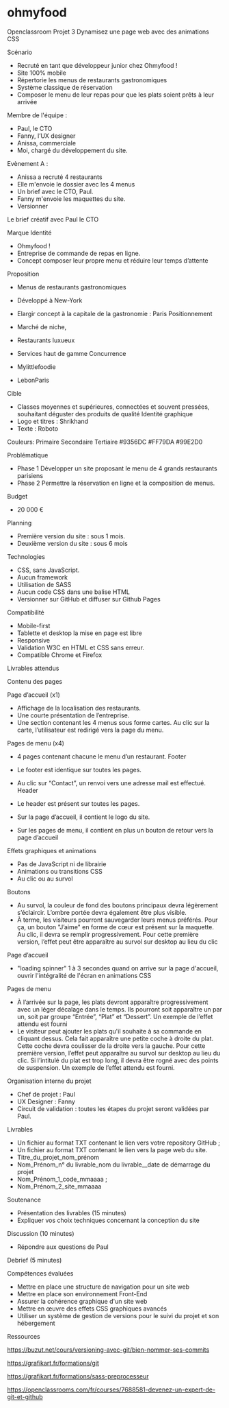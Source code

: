 # ohmyfood
Openclassroom Projet 3 Dynamisez une page web avec des animations CSS

Scénario
-	Recruté en tant que développeur junior chez Ohmyfood !
-	Site 100% mobile
-	Répertorie les menus de restaurants gastronomiques
-	Système classique de réservation
-	Composer le menu de leur repas pour que les plats soient prêts à leur arrivée

Membre de l'équipe :
-	Paul, le CTO
-	Fanny, l’UX designer
-	Anissa, commerciale
-	Moi, chargé du développement du site.

Evènement A :
-	Anissa a recruté 4 restaurants
-	Elle m'envoie le dossier avec les 4 menus
-	Un brief avec le CTO, Paul.
-	Fanny m'envoie les maquettes du site.
-	Versionner

Le brief créatif avec Paul le CTO

Marque Identité 
-	Ohmyfood !
-	Entreprise de commande de repas en ligne.
-	Concept composer leur propre menu et réduire leur temps d’attente

Proposition
-	Menus de restaurants gastronomiques
-	Développé à New-York
-	Elargir concept à la capitale de la gastronomie : Paris
Positionnement

-	Marché de niche,
-	Restaurants luxueux
-	Services haut de gamme
Concurrence

-	Mylittlefoodie
-	LebonParis

Cible
-	Classes moyennes et supérieures, connectées et souvent pressées, souhaitant déguster des produits de qualité
Identité graphique
-	Logo et titres : Shrikhand
-	Texte : Roboto

Couleurs:
Primaire Secondaire Tertiaire
#9356DC  #FF79DA    #99E2D0

Problématique
-	Phase 1 Développer un site proposant le menu de 4 grands restaurants parisiens
-	Phase 2 Permettre la réservation en ligne et la composition de menus.

Budget
-	20 000 €

Planning
-	Première version du site : sous 1 mois.
-	Deuxième version du site : sous 6 mois

Technologies
-	CSS, sans JavaScript.
-	Aucun framework
-	Utilisation de SASS
-	Aucun code CSS dans une balise HTML
-	Versionner sur GitHub et diffuser sur Github Pages

Compatibilité
-	Mobile-first
-	Tablette et desktop la mise en page est libre
-	Responsive
-	Validation W3C en HTML et CSS sans erreur.
-	Compatible Chrome et Firefox

Livrables attendus

Contenu des pages

Page d’accueil (x1)
-	Affichage de la localisation des restaurants.
-	Une courte présentation de l’entreprise.
-	Une section contenant les 4 menus sous forme cartes. Au clic sur la carte, l’utilisateur est redirigé vers la page du menu.

Pages de menu (x4)
-	4 pages contenant chacune le menu d’un restaurant.
Footer

-	Le footer est identique sur toutes les pages.
-	Au clic sur “Contact”, un renvoi vers une adresse mail est effectué.
Header

-	Le header est présent sur toutes les pages.
-	Sur la page d’accueil, il contient le logo du site.
-	Sur les pages de menu, il contient en plus un bouton de retour vers la page d’accueil

Effets graphiques et animations
-	Pas de JavaScript ni de librairie
-	Animations ou transitions CSS
-	Au clic ou au survol

Boutons
-	Au survol, la couleur de fond des boutons principaux devra légèrement s’éclaircir. L’ombre portée devra également être plus visible.
-	À terme, les visiteurs pourront sauvegarder leurs menus préférés. Pour ça, un bouton "J’aime" en forme de cœur est présent sur la maquette. Au clic, il devra se remplir progressivement. Pour cette première version, l’effet peut être apparaître au survol sur desktop au lieu du clic

Page d’accueil
-	"loading spinner" 1 à 3 secondes quand on arrive sur la page d'accueil, ouvrir l'intégralité de l'écran en animations CSS

Pages de menu
-	À l’arrivée sur la page, les plats devront apparaître progressivement avec un léger décalage dans le temps. Ils pourront soit apparaître un par un, soit par groupe “Entrée”, “Plat” et “Dessert”. Un exemple de l’effet attendu est fourni
-	Le visiteur peut ajouter les plats qu'il souhaite à sa commande en cliquant dessus. Cela fait apparaître une petite coche à droite du plat. Cette coche devra coulisser de la droite vers la gauche. Pour cette première version, l’effet peut apparaître au survol sur desktop au lieu du clic. Si l’intitulé du plat est trop long, il devra être rogné avec des points de suspension. Un exemple de l’effet attendu est fourni.

Organisation interne du projet
-	Chef de projet : Paul
-	UX Designer : Fanny
-	Circuit de validation : toutes les étapes du projet seront validées par Paul.

Livrables
-	Un fichier au format TXT contenant le lien vers votre repository GitHub ;
-	Un fichier au format TXT contenant le lien vers la page web du site.
-	Titre_du_projet_nom_prénom
-	Nom_Prénom_n° du livrable_nom du livrable__date de démarrage du projet
-	Nom_Prénom_1_code_mmaaaa ;
-	Nom_Prénom_2_site_mmaaaa

Soutenance
-	Présentation des livrables (15 minutes)
-	Expliquer vos choix techniques concernant la conception du site

Discussion (10 minutes)
-	Répondre aux questions de Paul

Debrief (5 minutes)

Compétences évaluées
-	Mettre en place une structure de navigation pour un site web
-	Mettre en place son environnement Front-End
-	Assurer la cohérence graphique d'un site web
-	Mettre en œuvre des effets CSS graphiques avancés
-	Utiliser un système de gestion de versions pour le suivi du projet et son hébergement

Ressources

https://buzut.net/cours/versioning-avec-git/bien-nommer-ses-commits

https://grafikart.fr/formations/git

https://grafikart.fr/formations/sass-preprocesseur

https://openclassrooms.com/fr/courses/7688581-devenez-un-expert-de-git-et-github
